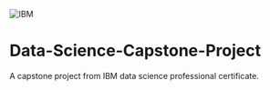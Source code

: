 ![IBM](https://images.pexels.com/photos/3970330/pexels-photo-3970330.jpeg?auto=compress&cs=tinysrgb&w=1260&h=750&dpr=1)
# **Data-Science-Capstone-Project**
A capstone project from IBM data science professional certificate.
